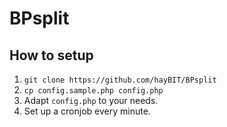 # BPsplit

## How to setup
1. `git clone https://github.com/hayBIT/BPsplit`
2. `cp config.sample.php config.php`
3. Adapt `config.php` to your needs.
4. Set up a cronjob every minute.
